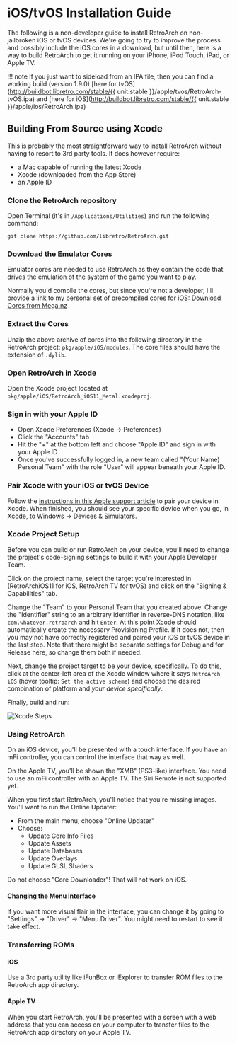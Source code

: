 # iOS/tvOS Installation Guide

The following is a non-developer guide to install RetroArch on non-jailbroken iOS or tvOS devices. We're going to try to improve the process and possibly include the iOS cores in a download, but until then, here is a way to build RetroArch to get it running on your iPhone, iPod Touch, iPad, or Apple TV.

!!! note
    If you just want to sideload from an IPA file, then you can find a working build (version 1.9.0) [here for tvOS](http://buildbot.libretro.com/stable/{{ unit.stable }}/apple/tvos/RetroArch-tvOS.ipa) and [here for iOS](http://buildbot.libretro.com/stable/{{ unit.stable }}/apple/ios/RetroArch.ipa)

## Building From Source using Xcode

This is probably the most straightforward way to install RetroArch without having to resort to 3rd party tools. It does however require:

- a Mac capable of running the latest Xcode
- Xcode (downloaded from the App Store)
- an Apple ID

### Clone the RetroArch repository

Open Terminal (it's in `/Applications/Utilities`) and run the following command:

```shell
git clone https://github.com/libretro/RetroArch.git
```

### Download the Emulator Cores

Emulator cores are needed to use RetroArch as they contain the code that drives the emulation of the system of the game you want to play.

Normally you'd compile the cores, but since you're not a developer, I'll provide a link to my personal set of precompiled cores for iOS: [Download Cores from Mega.nz](https://mega.nz/#!ScRDECzC!f8Gow0Zww5kbkl4XPlCJ2lK0sFqcZ1rWSL5QYLvO0O4)

### Extract the Cores

Unzip the above archive of cores into the following directory in the RetroArch project: `pkg/apple/iOS/modules`. The core files should have the extension of `.dylib`.

### Open RetroArch in Xcode

Open the Xcode project located at `pkg/apple/iOS/RetroArch_iOS11_Metal.xcodeproj`.

### Sign in with your Apple ID

- Open Xcode Preferences (Xcode -> Preferences)
- Click the "Accounts" tab
- Hit the "+" at the bottom left and choose "Apple ID" and sign in with your Apple ID
- Once you’ve successfully logged in, a new team called "(Your Name) Personal Team" with the role "User" will appear beneath your Apple ID.

### Pair Xcode with your iOS or tvOS Device

Follow the [instructions in this Apple support article](https://support.apple.com/en-gb/HT208088) to pair your device in Xcode. When finished, you should see your specific device when you go, in Xcode, to Windows -> Devices & Simulators.

### Xcode Project Setup

Before you can build or run RetroArch on your device, you'll need to change the project's code-signing settings to build it with your Apple Developer Team.

Click on the project name, select the target you're interested in (RetroArchiOS11 for iOS, RetroArch TV for tvOS) and click on the "Signing & Capabilities" tab.

Change the "Team" to your Personal Team that you created above. Change the "Identifier" string to an arbitrary identifier in reverse-DNS notation, like `com.whatever.retroarch` and hit `Enter`. At this point Xcode should automatically create the necessary Provisioning Profile. If it does not, then you may not have correctly registered and paired your iOS or tvOS device in the last step. Note that there might be separate settings for Debug and for Release here, so change them both if needed.

Next, change the project target to be your device, specifically. To do this, click at the center-left area of the Xcode window where it says `RetroArch iOS` (hover tooltip: `Set the active scheme`) and choose the desired combination of platform and _your device specifically_.

Finally, build and run:

![Xcode Steps](../image/guides/ios-install-pic-1.png)

### Using RetroArch

On an iOS device, you'll be presented with a touch interface. If you have an mFi controller, you can control the interface that way as well.

On the Apple TV, you'll be shown the "XMB" (PS3-like) interface. You need to use an mFi controller with an Apple TV. The Siri Remote is not supported yet.

When you first start RetroArch, you'll notice that you're missing images. You'll want to run the Online Updater:

- From the main menu, choose "Online Updater"
- Choose:
  - Update Core Info Files
  - Update Assets
  - Update Databases
  - Update Overlays
  - Update GLSL Shaders

Do not choose "Core Downloader"! That will not work on iOS.

#### Changing the Menu Interface

If you want more visual flair in the interface, you can change it by going to "Settings" -> "Driver" -> "Menu Driver". You might need to restart to see it take effect.

### Transferring ROMs

#### iOS

Use a 3rd party utility like iFunBox or iExplorer to transfer ROM files to the RetroArch app directory.

#### Apple TV

When you start RetroArch, you'll be presented with a screen with a web address that you can access on your computer to transfer files to the RetroArch app directory on your Apple TV.
